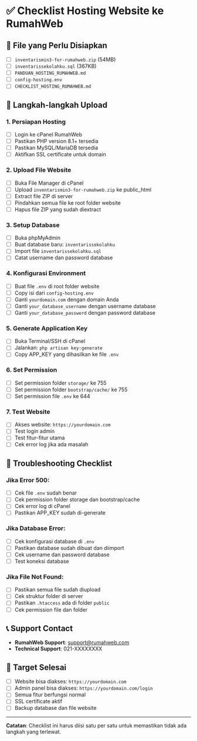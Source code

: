 # ✅ Checklist Hosting Website ke RumahWeb

## 📁 File yang Perlu Disiapkan
- [ ] `inventarismin3-for-rumahweb.zip` (54MB)
- [ ] `inventarissekolahku.sql` (367KB)
- [ ] `PANDUAN_HOSTING_RUMAHWEB.md`
- [ ] `config-hosting.env`
- [ ] `CHECKLIST_HOSTING_RUMAHWEB.md`

## 🔧 Langkah-langkah Upload

### 1. Persiapan Hosting
- [ ] Login ke cPanel RumahWeb
- [ ] Pastikan PHP version 8.1+ tersedia
- [ ] Pastikan MySQL/MariaDB tersedia
- [ ] Aktifkan SSL certificate untuk domain

### 2. Upload File Website
- [ ] Buka File Manager di cPanel
- [ ] Upload `inventarismin3-for-rumahweb.zip` ke public_html
- [ ] Extract file ZIP di server
- [ ] Pindahkan semua file ke root folder website
- [ ] Hapus file ZIP yang sudah diextract

### 3. Setup Database
- [ ] Buka phpMyAdmin
- [ ] Buat database baru: `inventarissekolahku`
- [ ] Import file `inventarissekolahku.sql`
- [ ] Catat username dan password database

### 4. Konfigurasi Environment
- [ ] Buat file `.env` di root folder website
- [ ] Copy isi dari `config-hosting.env`
- [ ] Ganti `yourdomain.com` dengan domain Anda
- [ ] Ganti `your_database_username` dengan username database
- [ ] Ganti `your_database_password` dengan password database

### 5. Generate Application Key
- [ ] Buka Terminal/SSH di cPanel
- [ ] Jalankan: `php artisan key:generate`
- [ ] Copy APP_KEY yang dihasilkan ke file `.env`

### 6. Set Permission
- [ ] Set permission folder `storage/` ke 755
- [ ] Set permission folder `bootstrap/cache/` ke 755
- [ ] Set permission file `.env` ke 644

### 7. Test Website
- [ ] Akses website: `https://yourdomain.com`
- [ ] Test login admin
- [ ] Test fitur-fitur utama
- [ ] Cek error log jika ada masalah

## 🚨 Troubleshooting Checklist

### Jika Error 500:
- [ ] Cek file `.env` sudah benar
- [ ] Cek permission folder storage dan bootstrap/cache
- [ ] Cek error log di cPanel
- [ ] Pastikan APP_KEY sudah di-generate

### Jika Database Error:
- [ ] Cek konfigurasi database di `.env`
- [ ] Pastikan database sudah dibuat dan diimport
- [ ] Cek username dan password database
- [ ] Test koneksi database

### Jika File Not Found:
- [ ] Pastikan semua file sudah diupload
- [ ] Cek struktur folder di server
- [ ] Pastikan `.htaccess` ada di folder `public`
- [ ] Cek permission file dan folder

## 📞 Support Contact
- **RumahWeb Support**: support@rumahweb.com
- **Technical Support**: 021-XXXXXXXX

## 🎯 Target Selesai
- [ ] Website bisa diakses: `https://yourdomain.com`
- [ ] Admin panel bisa diakses: `https://yourdomain.com/login`
- [ ] Semua fitur berfungsi normal
- [ ] SSL certificate aktif
- [ ] Backup database dan file website

---

**Catatan**: Checklist ini harus diisi satu per satu untuk memastikan tidak ada langkah yang terlewat.
